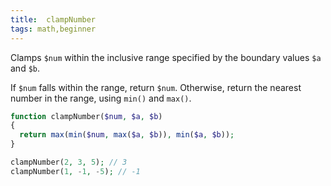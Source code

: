 ```yaml
---
title:  clampNumber
tags: math,beginner
---
```


Clamps `$num` within the inclusive range specified by the boundary values `$a` and `$b`.

If `$num` falls within the range, return `$num`. 
Otherwise, return the nearest number in the range, using `min()` and `max()`.

```php
function clampNumber($num, $a, $b)
{
  return max(min($num, max($a, $b)), min($a, $b));
}
```

```php
clampNumber(2, 3, 5); // 3
clampNumber(1, -1, -5); // -1
```
